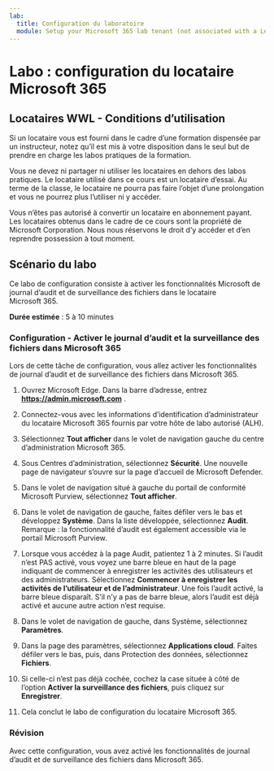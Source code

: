 ```yaml
---
lab:
  title: Configuration du laboratoire
  module: Setup your Microsoft 365 lab tenant (not associated with a Learn module)
---
```


# Labo : configuration du locataire Microsoft 365

## Locataires WWL - Conditions d’utilisation
Si un locataire vous est fourni dans le cadre d’une formation dispensée par un instructeur, notez qu’il est mis à votre disposition dans le seul but de prendre en charge les labos pratiques de la formation.

Vous ne devez ni partager ni utiliser les locataires en dehors des labos pratiques. Le locataire utilisé dans ce cours est un locataire d’essai. Au terme de la classe, le locataire ne pourra pas faire l’objet d’une prolongation et vous ne pourrez plus l’utiliser ni y accéder.

Vous n’êtes pas autorisé à convertir un locataire en abonnement payant. Les locataires obtenus dans le cadre de ce cours sont la propriété de Microsoft Corporation. Nous nous réservons le droit d’y accéder et d’en reprendre possession à tout moment.

## Scénario du labo

Ce labo de configuration consiste à activer les fonctionnalités Microsoft de journal d’audit et de surveillance des fichiers dans le locataire Microsoft 365.

**Durée estimée** : 5 à 10 minutes

### Configuration - Activer le journal d’audit et la surveillance des fichiers dans Microsoft 365

Lors de cette tâche de configuration, vous allez activer les fonctionnalités de journal d’audit et de surveillance des fichiers dans Microsoft 365.  

1. Ouvrez Microsoft Edge. Dans la barre d’adresse, entrez **https://admin.microsoft.com** .

1. Connectez-vous avec les informations d’identification d’administrateur du locataire Microsoft 365 fournis par votre hôte de labo autorisé (ALH).

1. Sélectionnez **Tout afficher** dans le volet de navigation gauche du centre d’administration Microsoft 365.

1. Sous Centres d’administration, sélectionnez **Sécurité**.  Une nouvelle page de navigateur s’ouvre sur la page d’accueil de Microsoft Defender.  

1. Dans le volet de navigation situé à gauche du portail de conformité Microsoft Purview, sélectionnez **Tout afficher**.

1. Dans le volet de navigation de gauche, faites défiler vers le bas et développez **Système**.  Dans la liste développée, sélectionnez **Audit**.  Remarque : la fonctionnalité d’audit est également accessible via le portail Microsoft Purview.

1. Lorsque vous accédez à la page Audit, patientez 1 à 2 minutes.  Si l’audit n’est PAS activé, vous voyez une barre bleue en haut de la page indiquant de commencer à enregistrer les activités des utilisateurs et des administrateurs.  Sélectionnez **Commencer à enregistrer les activités de l’utilisateur et de l’administrateur**.  Une fois l’audit activé, la barre bleue disparaît.  S’il n’y a pas de barre bleue, alors l’audit est déjà activé et aucune autre action n’est requise.

1. Dans le volet de navigation de gauche, dans Système, sélectionnez **Paramètres**.

1. Dans la page des paramètres, sélectionnez **Applications cloud**.   Faites défiler vers le bas, puis, dans Protection des données, sélectionnez **Fichiers**.

1. Si celle-ci n’est pas déjà cochée, cochez la case située à côté de l’option **Activer la surveillance des fichiers**, puis cliquez sur **Enregistrer**.  

1. Cela conclut le labo de configuration du locataire Microsoft 365.

### Révision

Avec cette configuration, vous avez activé les fonctionnalités de journal d’audit et de surveillance des fichiers dans Microsoft 365.
